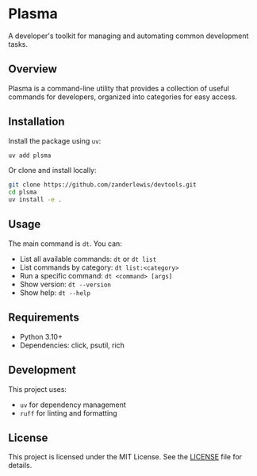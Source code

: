 # Plasma
A developer's toolkit for managing and automating common development tasks.

## Overview
Plasma is a command-line utility that provides a collection of useful commands for developers, organized into categories for easy access.

## Installation
Install the package using `uv`:
```bash
uv add plsma
```

Or clone and install locally:
```bash
git clone https://github.com/zanderlewis/devtools.git
cd plsma
uv install -e .
```

## Usage
The main command is `dt`. You can:
- List all available commands: `dt` or `dt list`
- List commands by category: `dt list:<category>`
- Run a specific command: `dt <command> [args]`
- Show version: `dt --version`
- Show help: `dt --help`

## Requirements
- Python 3.10+
- Dependencies: click, psutil, rich

## Development
This project uses:
- `uv` for dependency management
- `ruff` for linting and formatting

## License
This project is licensed under the MIT License. See the [LICENSE](LICENSE) file for details.
